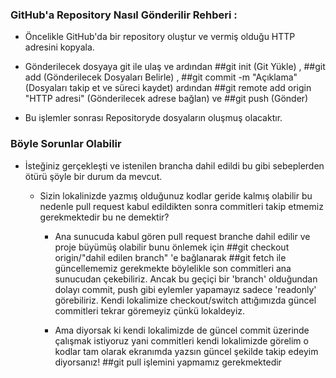 ### GitHub'a Repository Nasıl Gönderilir Rehberi : 

- Öncelikle GitHub'da bir repository oluştur ve vermiş olduğu HTTP adresini kopyala.

- Gönderilecek dosyaya git ile ulaş ve ardından ##git init (Git Yükle) , ##git add (Gönderilecek Dosyaları Belirle) , ##git commit -m "Açıklama" (Dosyaları takip et ve süreci kaydet) ardından ##git remote add origin "HTTP adresi" (Gönderilecek adrese bağlan) ve ##git push (Gönder)

- Bu işlemler sonrası Repositoryde dosyaların oluşmuş olacaktır.

### Böyle Sorunlar Olabilir

+ İsteğiniz gerçekleşti ve istenilen brancha dahil edildi bu gibi sebeplerden ötürü şöyle bir durum da mevcut.

  + Sizin lokalinizde yazmış olduğunuz kodlar geride kalmış olabilir bu nedenle pull request kabul edildikten sonra commitleri takip etmemiz gerekmektedir bu ne demektir? 

    - Ana sunucuda kabul gören pull request branche dahil edilir ve proje büyümüş olabilir bunu önlemek için ##git checkout origin/"dahil edilen branch" 'e bağlanarak ##git fetch ile güncellememiz gerekmekte böylelikle son commitleri ana sunucudan çekebiliriz. Ancak bu geçiçi bir 'branch' olduğundan dolayı commit, push gibi eylemler yapamayız sadece 'readonly' görebiliriz. Kendi lokalimize checkout/switch attığımızda güncel commitleri tekrar göremeyiz çünkü lokaldeyiz.

    - Ama diyorsak ki kendi lokalimizde de güncel commit üzerinde çalışmak istiyoruz yani commitleri kendi lokalimizde görelim o kodlar tam olarak ekranımda yazsın güncel şekilde takip edeyim diyorsanız! ##git pull işlemini yapmamız gerekmektedir